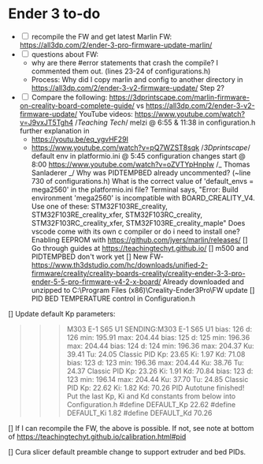 # Ender 3 to-do

- <input type="checkbox"> recompile the FW and get latest Marlin FW: https://all3dp.com/2/ender-3-pro-firmware-update-marlin/
- <input type="checkbox"> questions about FW:
  - why are there #error statements that crash the compile? I commented them out. (lines 23-24 of configurations.h)
  - Process: Why did I copy marlin and config to another directory in https://all3dp.com/2/ender-3-v2-firmware-update/ Step 2?
- <input type="checkbox"> Compare the following:
  https://3dprintscape.com/marlin-firmware-on-creality-board-complete-guide/ vs https://all3dp.com/2/ender-3-v2-firmware-update/
  YouTube videos:
  https://www.youtube.com/watch?v=J9vxJT5Tgh4 /_Teaching Tech_/
  melzi @ 6:55 & 11:38 in configuration.h
  further explanation in
  - https://youtu.be/eq_ygvHF29I
  - https://www.youtube.com/watch?v=pQ7WZST8sqk /_3Dprintscape_/ default env in platformio.ini @ 5:45
    configuration changes start @ 8:00
    https://www.youtube.com/watch?v=oZVTYpHnpIw /_ Thomas Sanladerer _/
    Why was PIDTEMPBED already uncommented? (~line 730 of configurations.h)
    What is the correct value of 'default_envs = mega2560' in the platformio.ini file?
    Terminal says, "Error: Build environment 'mega2560' is incompatible with BOARD_CREALITY_V4. Use one of these: STM32F103RE_creality, STM32F103RE_creality_xfer, STM32F103RC_creality, STM32F103RC_creality_xfer, STM32F103RE_creality_maple"
    Does vscode come with its own c compiler or do i need to install one?
    Enabling EEPROM with https://github.com/jyers/marlin/releases/
    [] Go through guides at https://teachingtechyt.github.io/
    [] m500 and PIDTEMPBED don't work yet
    [] New FW-https://www.th3dstudio.com/hc/downloads/unified-2-firmware/creality/creality-boards-creality/creality-ender-3-3-pro-ender-5-5-pro-firmware-v4-2-x-board/
    Already downloaded and unzipped to C:\Program Files (x86)\Creality-Ender3Pro\FW update
    [] PID BED TEMPERATURE control in Configuration.h

[] Update default Kp parameters:

> > > M303 E-1 S65 U1
> > > SENDING:M303 E-1 S65 U1
> > > bias: 126 d: 126 min: 195.91 max: 204.44
> > > bias: 125 d: 125 min: 196.36 max: 204.44
> > > bias: 124 d: 124 min: 196.36 max: 204.37 Ku: 39.41 Tu: 24.05
> > > Classic PID
> > > Kp: 23.65 Ki: 1.97 Kd: 71.08
> > > bias: 123 d: 123 min: 196.36 max: 204.44 Ku: 38.76 Tu: 24.37
> > > Classic PID
> > > Kp: 23.26 Ki: 1.91 Kd: 70.84
> > > bias: 123 d: 123 min: 196.14 max: 204.44 Ku: 37.70 Tu: 24.85
> > > Classic PID
> > > Kp: 22.62 Ki: 1.82 Kd: 70.26
> > > PID Autotune finished! Put the last Kp, Ki and Kd constants from below into Configuration.h
> > > #define DEFAULT_Kp 22.62
> > > #define DEFAULT_Ki 1.82
> > > #define DEFAULT_Kd 70.26

[] If I can recompile the FW, the above is possible. If not, see note at bottom of https://teachingtechyt.github.io/calibration.html#pid

[] Cura slicer default preamble change to support extruder and bed PIDs.
